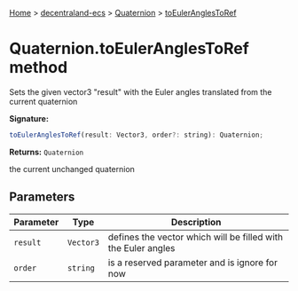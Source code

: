 [Home](./index) &gt; [decentraland-ecs](./decentraland-ecs.md) &gt; [Quaternion](./decentraland-ecs.quaternion.md) &gt; [toEulerAnglesToRef](./decentraland-ecs.quaternion.toeuleranglestoref.md)

# Quaternion.toEulerAnglesToRef method

Sets the given vector3 "result" with the Euler angles translated from the current quaternion

**Signature:**
```javascript
toEulerAnglesToRef(result: Vector3, order?: string): Quaternion;
```
**Returns:** `Quaternion`

the current unchanged quaternion

## Parameters

|  Parameter | Type | Description |
|  --- | --- | --- |
|  `result` | `Vector3` | defines the vector which will be filled with the Euler angles |
|  `order` | `string` | is a reserved parameter and is ignore for now |

